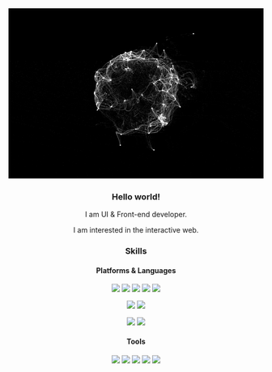 <div align="center">
<img src="./gif.gif" />
<!-- <img src="https://capsule-render.vercel.app/api?type=waving&color=black&height=300&section=header&text=Oilpainting's%20SketchBook&fontSize=50&fontColor=000&animation=fadeIn&stroke=fff&strokeWidth=1" /> -->
  
<h3>Hello world!</h3>
  <p>I am UI & Front-end developer.</p>
  <p>I am interested in the interactive web.</p>
  
<h3>Skills</h3>
<h4>Platforms & Languages</h4>

<img src="https://img.shields.io/badge/W3C-000000?style=flat-square&logo=W3C&logoColor=fff"> <img src="https://img.shields.io/badge/HTML5-000000?style=flat-square&logo=HTML5&logoColor=fff"> <img src="https://img.shields.io/badge/CSS3-000000?style=flat-square&logo=CSS3&logoColor=fff"> <img src="https://img.shields.io/badge/JavaScript-000000?style=flat-square&logo=JavaScript&logoColor=fff"> <img src="https://img.shields.io/badge/TypeScript-000000?style=flat-square&logo=TypeScript&logoColor=fff">

<img src="https://img.shields.io/badge/React-000000?style=flat-square&logo=React&logoColor=fff"> <img src="https://img.shields.io/badge/vue.js-000000?style=flat-square&logo=vue.js&logoColor=fff">

<img src="https://img.shields.io/badge/PHP-000000?style=flat-square&logo=PHP&logoColor=fff"> <img src="https://img.shields.io/badge/MySQL-000000?style=flat-square&logo=MySQL&logoColor=fff">

<h4>Tools</h4>

<img src="https://img.shields.io/badge/Git-000000?style=flat-square&logo=Git&logoColor=fff"> <img src="https://img.shields.io/badge/GitHub-000000?style=flat-square&logo=GitHub&logoColor=fff"> <img src="https://img.shields.io/badge/GitLab-000000?style=flat-square&logo=GitLab&logoColor=fff"> <img src="https://img.shields.io/badge/adobephotoshop-000000?style=flat-square&logo=adobephotoshop&logoColor=fff"> <img src="https://img.shields.io/badge/adobeillustrator-000000?style=flat-square&logo=adobeillustrator&logoColor=fff">
</div>
